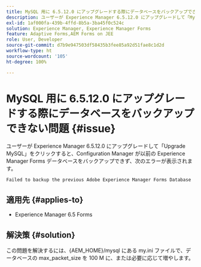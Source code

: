 ```yaml
---
title: MySQL 用に 6.5.12.0 にアップグレードする際にデータベースをバックアップできない問題。
description: ユーザーが Experience Manager 6.5.12.0 にアップグレードして「MySQL をアップグレード」をクリックすると、Configuration Manager が以前の Experience Manager Forms データベースをバックアップできません。
exl-id: 1af000fa-439b-4ffd-8b5a-3ba45f0c524c
solution: Experience Manager, Experience Manager Forms
feature: Adaptive Forms,AEM Forms on JEE
role: User, Developer
source-git-commit: d7b9e947503df58435b3fee85a92d51fae8c1d2d
workflow-type: ht
source-wordcount: '105'
ht-degree: 100%

---
```


# MySQL 用に 6.5.12.0 にアップグレードする際にデータベースをバックアップできない問題 {#issue}

ユーザーが Experience Manager 6.5.12.0 にアップグレードして「Upgrade MySQL」をクリックすると、Configuration Manager が以前の Experience Manager Forms データベースをバックアップできず、次のエラーが表示されます。

`Failed to backup the previous Adobe Experience Manager Forms Database`


## 適用先 {#applies-to}

* Experience Manager 6.5 Forms

## 解決策 {#solution}

この問題を解決するには、{AEM_HOME}/mysql にある my.ini ファイルで、データベースの max_packet_size を 100 M に、または必要に応じて増やします。
